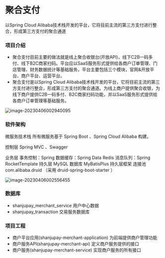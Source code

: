 # 聚合支付
以Spring Cloud Alibaba技术栈开发的平台，它将目前主流的第三方支付进行整合，形成第三方支付的聚合通道

### 项目介绍

- 聚合支付目前主要的做法就是线上聚合收银台(开放API)，线下C2B一码多付、线下B2C商家扫码。平台应以SaaS服务形式提供给各商户订单管理、门店管理、财务数据统计等基础服务，平台主要包括三个模块，官网&开放平台、商户平台、运营平台。
- 聚合支付是以Spring Cloud Alibaba技术栈开发的平台，它将目前主流的第三方支付进行整合，形成第三方支付的聚合通道。为线上商户提供聚合收银，为线下商户提供C2B一码多付、B2C商家扫码功能，并以SaaS服务形式提供给各商户订单管理等基础服务。

![image-20230406002940095](C:\Users\HP\AppData\Roaming\Typora\typora-user-images\image-20230406002940095.png)

### 软件架构

微服务技术栈
所有微服务基于 Spring Boot 、Spring Cloud Alibaba 构建。

控制层
Spring MVC 、Swagger

业务层
事务控制：Spring
数据缓存：Spring Data Redis
消息队列：Spring RocketTemplate
持久层
MySQL 数据库
MyBatisPlus 持久层框架
连接池 com.alibaba.druid （采用 druid-spring-boot-starter ）



![image-20230406002556455](C:\Users\HP\AppData\Roaming\Typora\typora-user-images\image-20230406002556455.png)

### 数据库

- shanjupay_merchant_service 用户中心数据
- shanjupay_transaction 交易服务数据库

### 项目工程

- 商户平台应用(shanjupay-merchant-application) 为前端提供商户管理功能
- 商户服务API(shanjupay-merchant-api) 定义商户服务提供的接口
- 商户服务(shanjupay-merchant-service) 实现商户服务的所有接口